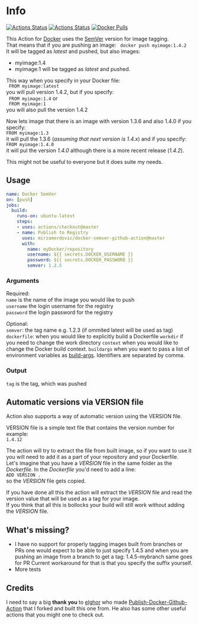 # Info
[![Actions Status](https://github.com/mirzamerdovic/docker-semver-github-action/workflows/Test/badge.svg)](https://github.com/mirzamerdovic/docker-semver-github-action/actions)
[![Actions Status](https://github.com/mirzamerdovic/docker-semver-github-action/workflows/Integration%20Test/badge.svg)](https://github.com/mirzamerdovic/docker-semver-github-action/actions)
[![Docker Pulls](https://img.shields.io/docker/pulls/mirzamerdovic/publish-docker-github-action)](https://hub.docker.com/r/mirzamerdovic/publish-docker-github-action)

This Action for [Docker](https://www.docker.com/) uses the [SemVer](https://semver.org/) version for image tagging.  
That means that if you are pushing an image:
``` docker push myimage:1.4.2```  
It will be tagged as _latest_ and pushed, but also images:
* myimage:1.4
* myimage:1
will be tagged as _latest_ and pushed.

This way when you specify in your Docker file:  
``` FROM myimage:latest```  
you will pull version 1.4.2, but if you specify:  
``` FROM myimage:1.4``` or   
``` FROM myimage:1```  
you will also pull the version 1.4.2

Now lets image that there is an image with version 1.3.6 and also 1.4.0 if you specify:  
```FROM myimage:1.3```  
it will pull the 1.3.6 (_assuming that next version is 1.4.x_) and if you specify:  
```FROM myimage:1.4.0```  
it will pul the version _1.4.0_ although there is a more recent release (_1.4.2_).

This might not be useful to everyone but it does suite my needs.

## Usage

```yaml
name: Docker SemVer
on: [push]
jobs:
  build:
    runs-on: ubuntu-latest
    steps:
    - uses: actions/checkout@master
    - name: Publish to Registry
      uses: mirzamerdovic/docker-semver-github-action@master
      with:
        name: myDocker/repository
        username: ${{ secrets.DOCKER_USERNAME }}
        password: ${{ secrets.DOCKER_PASSWORD }}
        semver: 1.2.5
```

### Arguments

Required:  
`name` is the name of the image you would like to push  
`username` the login username for the registry  
`password` the login password for the registry  

Optional:  
`semver`: the tag name e.g. 1.2.3 (if ommited latest will be used as tag)
`dockerfile`: when you would like to explicitly build a Dockerfile
`workdir` if you need to change the work directory 
`context` when you would like to change the Docker build context.
`buildargs` when you want to pass a list of environment variables as [build-args](https://docs.docker.com/engine/reference/commandline/build/#set-build-time-variables---build-arg). Identifiers are separated by comma.

### Output

`tag` is the tag, which was pushed  

## Automatic versions via VERSION file
Action also supports a way of automatic version using the VERSION file.

VERSION file is a simple text file that contains the version number for example:  
```1.4.12```

The action will try to extract the file from built image, so if you want to use it you will need to add it as a part of your repository and your Dockerfile.  
Let's imagine that you have a _VERSION_ file in the same folder as the _Dockerfile_. In the _Dockerfile_ you'd need to add a line:  
```ADD VERSION .```  
so the _VERSION_ file gets copied.  

If you have done all this the action will extract the _VERSION_ file and read the version value that will be used as a tag for your image.  
If you think that all this is bollocks your build will still work without adding the _VERSION_ file.

## What's missing?
* I have no support for properly tagging images built from branches or PRs one would expect to be able to just specify 1.4.5 and when you are pushing 
an image from a branch to get a tag: 1.4.5-mybranch same goes for PR
Current workaround for that is that you specify the suffix yourself.
* More tests

## Credits
I need to say a big **thank you** to [elghor](https://github.com/elgohr) who made [Publish-Docker-Github-Action](https://github.com/elgohr/Publish-Docker-Github-Action) that I forked and built this one from. He also has some other useful actions that you might one to check out.
